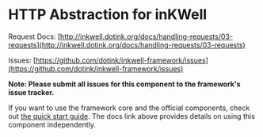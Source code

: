 HTTP Abstraction for inKWell
========

Request Docs: [http://inkwell.dotink.org/docs/handling-requests/03-requests](http://inkwell.dotink.org/docs/handling-requests/03-requests)

Issues: [https://github.com/dotink/inkwell-framework/issues](https://github.com/dotink/inkwell-framework/issues)

**Note: Please submit all issues for this component to the framework's issue
tracker.**

If you want to use the framework core and the official components, check out
[the quick start guide](http://inkwell.dotink.org/docs/quick-start).  The
docs link above provides details on using this component independently.

